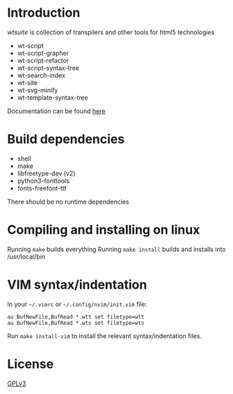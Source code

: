 # Introduction
*wtsuite* is collection of transpilers and other tools for html5 technologies
* wt-script
* wt-script-grapher
* wt-script-refactor
* wt-script-syntax-tree
* wt-search-index
* wt-site
* wt-svg-minify
* wt-template-syntax-tree

Documentation can be found [here](https://computeportal.github.io/wtsuite-doc)

# Build dependencies
* shell
* make
* libfreetype-dev (v2)
* python3-fonttools
* fonts-freefont-ttf

There should be no runtime dependencies

# Compiling and installing on linux
Running `make` builds everything
Running `make install` builds and installs into /usr/local/bin

# VIM syntax/indentation
In your `~/.vimrc` or `~/.config/nvim/init.vim` file:

```
au BufNewFile,BufRead *.wtt set filetype=wtt
au BufNewFile,BufRead *.wts set filetype=wts
```

Run `make install-vim` to install the relevant syntax/indentation files.

# License
[GPLv3](./LICENSE.txt)
